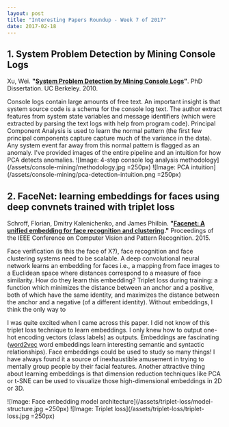 ```yaml
---
layout: post
title: "Interesting Papers Roundup - Week 7 of 2017"
date: 2017-02-18
---
```

## 1. System Problem Detection by Mining Console Logs 
Xu, Wei. **"[System Problem Detection by Mining Console Logs](http://digitalassets.lib.berkeley.edu/etd/ucb/text/Xu_berkeley_0028E_10769.pdf)"**. PhD Dissertation. UC Berkeley. 2010.

Console logs contain large amounts of free text. An important insight is that system source code is a schema for the console log text. The author extract features from system state variables and message identifiers (which were extracted by parsing the text logs with help from program code). Principal Component Analysis is used to learn the normal pattern (the first few principal components capture capture much of the variance in the data). Any system event far away from this normal pattern is flagged as an anomaly. I've provided images of the entire pipeline and an intuition for how PCA detects anomalies.
![Image: 4-step console log analysis methodology](/assets/console-mining/methodology.jpg =250px)
![Image: PCA intuition](/assets/console-mining/pca-detection-intuition.png =250px)

## 2. FaceNet: learning embeddings for faces using deep convnets trained with triplet loss
Schroff, Florian, Dmitry Kalenichenko, and James Philbin. **"[Facenet: A unified embedding for face recognition and clustering](https://arxiv.org/abs/1503.03832)."** Proceedings of the IEEE Conference on Computer Vision and Pattern Recognition. 2015.

Face verification (is this the face of X?), face recognition and face clustering systems need to be scalable. A deep convolutional neural network learns an embedding for faces i.e., a mapping from face images to a Euclidean space where distances correspond to a measure of face similarity. How do they learn this embedding? Triplet loss during training: a function which minimizes the distance between an anchor and a positive, both of which have the same identity, and maximizes the distance between the anchor and a negative (of a different identity). Without embeddings, I think the only way to

I was quite excited when I came across this paper. I did not know of this triplet loss technique to learn embeddings. I only knew how to output one-hot encoding vectors (class labels) as outputs. Embeddings are fascinating (<a href="https://blog.acolyer.org/2016/04/21/the-amazing-power-of-word-vectors/">word2vec</a> word embeddings learn interesting semantic and syntactic relationships). Face embeddings could be used to study so many things! I have always found it a source of inexhaustible amusement in trying to mentally group people by their facial features. Another attractive thing about learning embeddings is that dimension reduction techniques like PCA or t-SNE can be used to visualize those high-dimensional embeddings in 2D or 3D.

![Image: Face embedding model architecture](/assets/triplet-loss/model-structure.jpg =250px)
![Image: Triplet loss](/assets/triplet-loss/triplet-loss.jpg =250px) 
